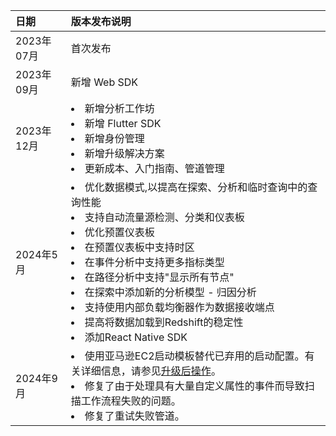 | 日期       | 版本发布说明 |
| :----------- | :--------------- |
| 2023年07月 | 首次发布   |
| 2023年09月 | 新增 Web SDK |
| 2023年12月 | <li>新增分析工作坊</li><li>新增 Flutter SDK</li><li>新增身份管理</li><li>新增升级解决方案</li><li>更新成本、入门指南、管道管理</li> |
| 2024年5月 | <li>优化数据模式,以提高在探索、分析和临时查询中的查询性能</li><li>支持自动流量源检测、分类和仪表板</li><li>优化预置仪表板</li><li>在预置仪表板中支持时区</li><li>在事件分析中支持更多指标类型</li><li>在路径分析中支持"显示所有节点"</li><li>在探索中添加新的分析模型 - 归因分析</li><li>支持使用内部负载均衡器作为数据接收端点</li><li>提高将数据加载到Redshift的稳定性</li><li>添加React Native SDK</li>|
| 2024年9月 | <li>使用亚马逊EC2启动模板替代已弃用的启动配置。有关详细信息，请参见[升级后操作][post-upgrade]。</li><li>修复了由于处理具有大量自定义属性的事件而导致扫描工作流程失败的问题。</li><li>修复了重试失败管道。</li> |

[post-upgrade]: ./upgrade.md#_4